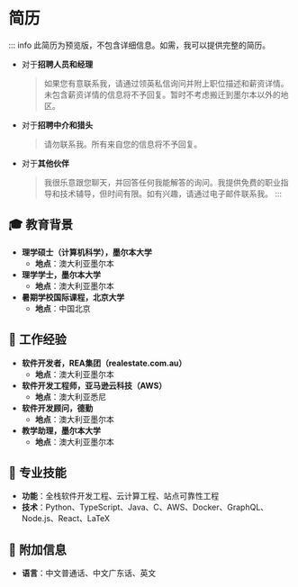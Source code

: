 # 简历

::: info
此简历为预览版，不包含详细信息。如需，我可以提供完整的简历。

- 对于**招聘人员和经理**
  > 如果您有意联系我，请通过领英私信询问并附上职位描述和薪资详情。未包含薪资详情的信息将不予回复。暂时不考虑搬迁到墨尔本以外的地区。
- 对于**招聘中介和猎头**
  > 请勿联系我。所有来自您的信息将不予回复。
- 对于**其他伙伴**
  > 我很乐意跟您聊天，并回答任何我能解答的询问。我提供免费的职业指导和技术辅导，但时间有限。如有兴趣，请通过电子邮件联系我。
:::

## 🎓 教育背景

- **理学硕士（计算机科学），墨尔本大学**
  - **地点**：澳大利亚墨尔本
- **理学学士，墨尔本大学**
  - **地点**：澳大利亚墨尔本
- **暑期学校国际课程，北京大学**
  - **地点**：中国北京

## 🏢 工作经验

- **软件开发者，REA集团（realestate.com.au）**
  - **地点**：澳大利亚墨尔本
- **软件开发工程师，亚马逊云科技（AWS）**
  - **地点**：澳大利亚悉尼
- **软件开发顾问，德勤**
  - **地点**：澳大利亚墨尔本
- **教学助理，墨尔本大学**
  - **地点**：澳大利亚墨尔本

## 🚀 专业技能

- **功能**：全栈软件开发工程、云计算工程、站点可靠性工程
- **技术**：Python、TypeScript、Java、C、AWS、Docker、GraphQL、Node.js、React、LaTeX

## 🍟 附加信息

- **语言**：中文普通话、中文广东话、英文
